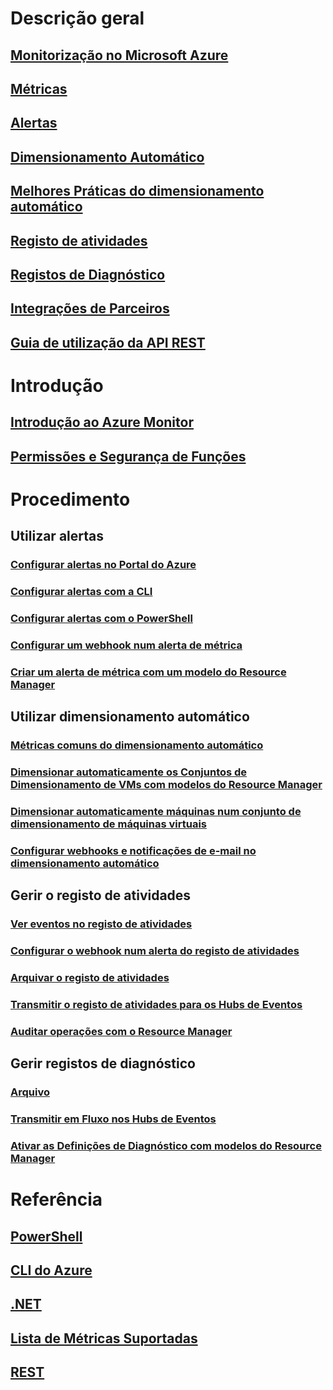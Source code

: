 # Descrição geral
## [Monitorização no Microsoft Azure](../monitoring-and-diagnostics/monitoring-overview.md)
## [Métricas](../monitoring-and-diagnostics/monitoring-overview-metrics.md)
## [Alertas](../monitoring-and-diagnostics/monitoring-overview-alerts.md)
## [Dimensionamento Automático](../monitoring-and-diagnostics/monitoring-overview-autoscale.md)
## [Melhores Práticas do dimensionamento automático](../monitoring-and-diagnostics/insights-autoscale-best-practices.md)
## [Registo de atividades](../monitoring-and-diagnostics/monitoring-overview-activity-logs.md)
## [Registos de Diagnóstico](../monitoring-and-diagnostics/monitoring-overview-of-diagnostic-logs.md)
## [Integrações de Parceiros](../monitoring-and-diagnostics/monitoring-partners.md)
## [Guia de utilização da API REST](../monitoring-and-diagnostics/monitoring-rest-api-walkthrough.md)

# Introdução
## [Introdução ao Azure Monitor](../monitoring-and-diagnostics/monitoring-get-started.md)
## [Permissões e Segurança de Funções](../monitoring-and-diagnostics/monitoring-roles-permissions-security.md)

# Procedimento
## Utilizar alertas
### [Configurar alertas no Portal do Azure](../monitoring-and-diagnostics/insights-alerts-portal.md)
### [Configurar alertas com a CLI](../monitoring-and-diagnostics/insights-alerts-command-line-interface.md)
### [Configurar alertas com o PowerShell](../monitoring-and-diagnostics/insights-alerts-powershell.md)
### [Configurar um webhook num alerta de métrica](../monitoring-and-diagnostics/insights-webhooks-alerts.md)
### [Criar um alerta de métrica com um modelo do Resource Manager](../monitoring-and-diagnostics/monitoring-enable-alerts-using-template.md)
## Utilizar dimensionamento automático
### [Métricas comuns do dimensionamento automático](../monitoring-and-diagnostics/insights-autoscale-common-metrics.md)
### [Dimensionar automaticamente os Conjuntos de Dimensionamento de VMs com modelos do Resource Manager](../monitoring-and-diagnostics/insights-advanced-autoscale-virtual-machine-scale-sets.md)
### [Dimensionar automaticamente máquinas num conjunto de dimensionamento de máquinas virtuais](../virtual-machine-scale-sets/virtual-machine-scale-sets-windows-autoscale.md)
### [Configurar webhooks e notificações de e-mail no dimensionamento automático](../monitoring-and-diagnostics/insights-autoscale-to-webhook-email.md)
## Gerir o registo de atividades
### [Ver eventos no registo de atividades](../monitoring-and-diagnostics/insights-debugging-with-events.md)
### [Configurar o webhook num alerta do registo de atividades](../monitoring-and-diagnostics/insights-auditlog-to-webhook-email.md)
### [Arquivar o registo de atividades](../monitoring-and-diagnostics/monitoring-archive-activity-log.md)
### [Transmitir o registo de atividades para os Hubs de Eventos](../monitoring-and-diagnostics/monitoring-stream-activity-logs-event-hubs.md)
### [Auditar operações com o Resource Manager](../resource-group-audit.md)
## Gerir registos de diagnóstico
### [Arquivo](../monitoring-and-diagnostics/monitoring-archive-diagnostic-logs.md)
### [Transmitir em Fluxo nos Hubs de Eventos](../monitoring-and-diagnostics/monitoring-stream-diagnostic-logs-to-event-hubs.md)
### [Ativar as Definições de Diagnóstico com modelos do Resource Manager](../monitoring-and-diagnostics/monitoring-enable-diagnostic-logs-using-template.md)



# Referência
## [PowerShell](../monitoring-and-diagnostics/insights-powershell-samples.md)
## [CLI do Azure](../monitoring-and-diagnostics/insights-cli-samples.md)
## [.NET](https://msdn.microsoft.com/library/azure/dn802153)
## [Lista de Métricas Suportadas](../monitoring-and-diagnostics/monitoring-supported-metrics.md)
## [REST](https://docs.microsoft.com/rest/api/monitor/)



<!--HONumber=Nov16_HO2-->


